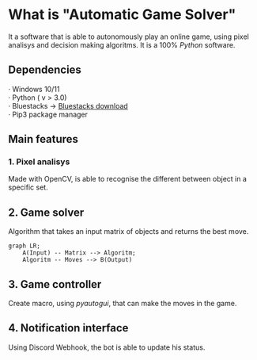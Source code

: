 # What is "Automatic Game Solver"

It a software that is able to autonomously play an online game, using pixel analisys and decision making algoritms.
It is a 100% *Python* software.

## Dependencies

· Windows 10/11  
· Python ( v > 3.0)  
· Bluestacks -> [Bluestacks download](https://www.bluestacks.com/it/index.html)  
· Pip3 package manager  


## Main features

### 1. Pixel analisys

Made with OpenCV, is able to recognise the different between object in a specific set.

## 2. Game solver

Algorithm that takes an input matrix of objects and returns the best move.

```mermaid
graph LR;
    A(Input) -- Matrix --> Algoritm;
    Algoritm -- Moves --> B(Output)
```

## 3. Game controller

Create macro, using *pyautogui*, that can make the moves in the game.

## 4. Notification interface

Using Discord Webhook, the bot is able to update his status.
